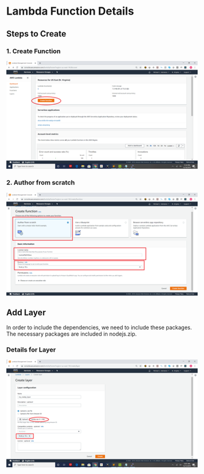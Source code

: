 # Lambda Function Details

## Steps to Create
### 1. Create Function

![Create Lambda](/images/lambda-create-function.png)

### 2. Author from scratch
![Lambda Function Details](/images/lambda-create-function-details.png)

## Add Layer
In order to include the dependencies, we need to include these packages. The necessary packages are included in nodejs.zip.

### Details for Layer
![Lambda Layer Details](/images/lambda-layer-details.png)
